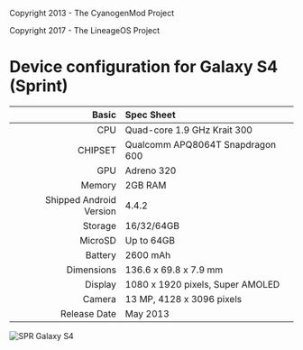 Copyright 2013 - The CyanogenMod Project

Copyright 2017 - The LineageOS Project

Device configuration for Galaxy S4 (Sprint)
=====================================

Basic   | Spec Sheet
-------:|:-------------------------
CPU     | Quad-core 1.9 GHz Krait 300
CHIPSET | Qualcomm APQ8064T Snapdragon 600
GPU     | Adreno 320
Memory  | 2GB RAM
Shipped Android Version | 4.4.2
Storage | 16/32/64GB
MicroSD | Up to 64GB
Battery | 2600 mAh
Dimensions | 136.6 x 69.8 x 7.9 mm
Display | 1080 x 1920 pixels, Super AMOLED
Camera  | 13 MP, 4128 x 3096 pixels
Release Date | May 2013


![SPR Galaxy S4](http://i.imgur.com/v088Fqx.png "SPR Galaxy S4")
